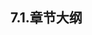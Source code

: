 
## 7.1.章节大纲
	
<Markmap localtion="/markmap/environment/centos/chapter/centos7-outline5-chapter7.html"/>
